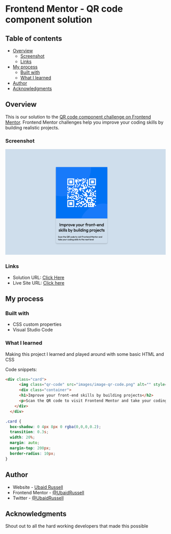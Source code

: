# Frontend Mentor - QR code component solution

## Table of contents

- [Overview](#overview)
  - [Screenshot](#screenshot)
  - [Links](#links)
- [My process](#my-process)
  - [Built with](#built-with)
  - [What I learned](#what-i-learned)
- [Author](#author)
- [Acknowledgments](#acknowledgments)

## Overview
  This is our solution to the [QR code component challenge on Frontend Mentor](https://www.frontendmentor.io/challenges/qr-code-component-iux_sIO_H). Frontend Mentor challenges help you improve your coding skills by building realistic projects. 
### Screenshot

![image](images/qr-code-image.png)


### Links

- Solution URL: [Click Here](https://www.frontendmentor.io/solutions/qr-code-component-solution-CMA2rPJoUR)
- Live Site URL: [Click here](https://ubaidrussell.com/QR-code-component/)

## My process

### Built with
- CSS custom properties
- Visual Studio Code

### What I learned

Making this project I learned and played around with some basic HTML and CSS

Code snippets:

```html
<div class="card">
      <img class="qr-code" src="images/image-qr-code.png" alt="" style="width:100%">
      <div class="container">
      <h1>Improve your front-end skills by building projects</h2>
      <p>Scan the QR code to visit Frontend Mentor and take your coding skills to the next level</p>
    </div>
  </div>
```
```css
.card {
  box-shadow: 0 4px 8px 0 rgba(0,0,0,0.2);
  transition: 0.3s;
  width: 20%;
  margin: auto;
  margin-top: 200px;
  border-radius: 10px;
}
```
## Author

- Website - [Ubaid Russell](UbaidRussell.com)
- Frontend Mentor - [@UbaidRussell](https://www.frontendmentor.io/profile/UbaidRussell)
- Twitter - [@UbaidRussell](https://www.twitter.com/UbaidRussell)

## Acknowledgments

Shout out to all the hard working developers that made this possible
